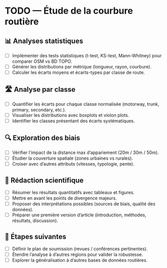 


# TODO — Étude de la courbure routière

## 📊 Analyses statistiques
- [ ] Implémenter des tests statistiques (t-test, KS-test, Mann-Whitney) pour comparer OSM vs BD TOPO.
- [ ] Générer les distributions par métrique (longueur, rayon, courbure).
- [ ] Calculer les écarts moyens et écarts-types par classe de route.

## 🛣️ Analyse par classe
- [ ] Quantifier les écarts pour chaque classe normalisée (motorway, trunk, primary, secondary, etc.).
- [ ] Visualiser les distributions avec boxplots et violon plots.
- [ ] Identifier les classes présentant des écarts systématiques.

## 🔍 Exploration des biais
- [ ] Vérifier l’impact de la distance max d’appariement (20m / 30m / 50m).
- [ ] Étudier la couverture spatiale (zones urbaines vs rurales).
- [ ] Croiser avec d’autres attributs (vitesses, typologie, pente).

## 📝 Rédaction scientifique
- [ ] Résumer les résultats quantitatifs avec tableaux et figures.
- [ ] Mettre en avant les points de divergence majeurs.
- [ ] Proposer des interprétations possibles (sources de biais, qualité des données).
- [ ] Préparer une première version d’article (introduction, méthodes, résultats, discussion).

## 🚀 Étapes suivantes
- [ ] Définir le plan de soumission (revues / conférences pertinentes).
- [ ] Étendre l’analyse à d’autres régions pour valider la robustesse.
- [ ] Explorer la généralisation à d’autres bases de données routières.